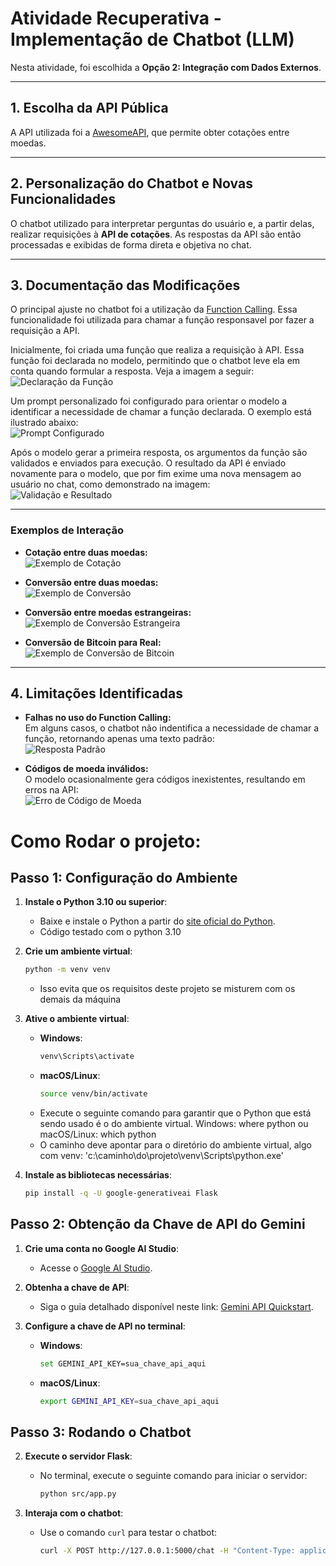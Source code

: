 # Atividade Recuperativa - Implementação de Chatbot (LLM)

Nesta atividade, foi escolhida a **Opção 2: Integração com Dados Externos**.

---

## 1. Escolha da API Pública

A API utilizada foi a [AwesomeAPI](https://docs.awesomeapi.com.br/api-de-moedas), que permite obter cotações entre moedas.

---

## 2. Personalização do Chatbot e Novas Funcionalidades

O chatbot utilizado para interpretar perguntas do usuário e, a partir delas, realizar requisições à **API de cotações**. As respostas da API são então processadas e exibidas de forma direta e objetiva no chat.

---

## 3. Documentação das Modificações

O principal ajuste no chatbot foi a utilização da [Function Calling](https://ai.google.dev/gemini-api/docs/function-calling/tutorial?lang=python). Essa funcionalidade foi utilizada para chamar a função responsavel por fazer a requisição a API.  

Inicialmente, foi criada uma função que realiza a requisição à API. Essa função foi declarada no modelo, permitindo que o chatbot leve ela em conta quando formular a resposta. Veja a imagem a seguir:  
![Declaração da Função](./.github/image-1.png)  

Um prompt personalizado foi configurado para orientar o modelo a identificar a necessidade de chamar a função declarada. O exemplo está ilustrado abaixo:  
![Prompt Configurado](./.github/image-2.png)  

Após o modelo gerar a primeira resposta, os argumentos da função são validados e enviados para execução. O resultado da API é enviado novamente para o modelo, que por fim exime uma nova mensagem ao usuário no chat, como demonstrado na imagem:  
![Validação e Resultado](./.github/image-4.png)  

---

### Exemplos de Interação

- **Cotação entre duas moedas:**  
  ![Exemplo de Cotação](./.github/image-5.png)  

- **Conversão entre duas moedas:**  
  ![Exemplo de Conversão](./.github/image-6.png)  

- **Conversão entre moedas estrangeiras:**  
  ![Exemplo de Conversão Estrangeira](./.github/image-7.png)  

- **Conversão de Bitcoin para Real:**  
  ![Exemplo de Conversão de Bitcoin](./.github/image-8.png)  

---

## 4. Limitações Identificadas

- **Falhas no uso do Function Calling:**  
  Em alguns casos, o chatbot não indentifica a necessidade de chamar a função, retornando apenas uma texto padrão:  
  ![Resposta Padrão](./.github/image-9.png)  

- **Códigos de moeda inválidos:**  
  O modelo ocasionalmente gera códigos inexistentes, resultando em erros na API:  
  ![Erro de Código de Moeda](./.github/image-10.png)  




# Como Rodar o projeto:
## Passo 1: Configuração do Ambiente

1. **Instale o Python 3.10 ou superior**:

   - Baixe e instale o Python a partir do [site oficial do Python](https://www.python.org/).
   - Código testado com o python 3.10

2. **Crie um ambiente virtual**:

   ```bash
   python -m venv venv
   ```

   - Isso evita que os requisitos deste projeto se misturem com os demais da máquina

3. **Ative o ambiente virtual**:

   - **Windows**:
     ```bash
     venv\Scripts\activate
     ```
   - **macOS/Linux**:
     ```bash
     source venv/bin/activate
     ```
   - Execute o seguinte comando para garantir que o Python que está sendo usado é o do ambiente virtual. Windows: where python ou macOS/Linux: which python
   - O caminho deve apontar para o diretório do ambiente virtual, algo com venv: 'c:\caminho\do\projeto\venv\Scripts\python.exe'

4. **Instale as bibliotecas necessárias**:
   ```bash
   pip install -q -U google-generativeai Flask
   ```

## Passo 2: Obtenção da Chave de API do Gemini

1. **Crie uma conta no Google AI Studio**:

   - Acesse o [Google AI Studio](https://ai.google.dev/).

2. **Obtenha a chave de API**:

   - Siga o guia detalhado disponível neste link: [Gemini API Quickstart](https://ai.google.dev/gemini-api/docs/quickstart?hl=pt-br&lang=python).

3. **Configure a chave de API no terminal**:
   - **Windows**:
     ```bash
     set GEMINI_API_KEY=sua_chave_api_aqui
     ```
   - **macOS/Linux**:
     ```bash
     export GEMINI_API_KEY=sua_chave_api_aqui
     ```

## Passo 3: Rodando o Chatbot

2. **Execute o servidor Flask**:

   - No terminal, execute o seguinte comando para iniciar o servidor:
     ```bash
     python src/app.py
     ```

3. **Interaja com o chatbot**:
   - Use o comando `curl` para testar o chatbot:
     ```bash
     curl -X POST http://127.0.0.1:5000/chat -H "Content-Type: application/json" -d '{"message": "Qual é a cotação Dolar Real?"}'
     ```